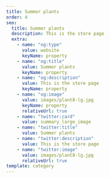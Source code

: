 ```yaml
---
title: Summer plants
order: 4
seo:
  title: Summer plants
  description: This is the store page
  extra:
    - name: "og:type"
      value: website
      keyName: property
    - name: "og:title"
      value: Summer plants
      keyName: property
    - name: "og:description"
      value: This is the store page
      keyName: property
    - name: "og:image"
      value: images/plant8-lg.jpg
      keyName: property
      relativeUrl: true
    - name: "twitter:card"
      value: summary_large_image
    - name: "twitter:title"
      value: Summer plants
    - name: "twitter:description"
      value: This is the store page
    - name: "twitter:image"
      value: images/plant8-lg.jpg
      relativeUrl: true
template: category
---
```

